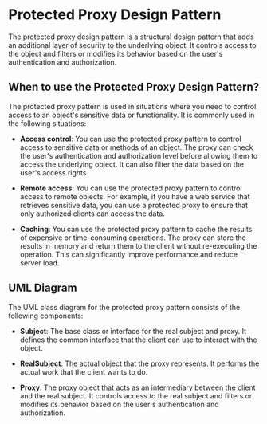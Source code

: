 # Protected Proxy Design Pattern

The protected proxy design pattern is a structural design pattern that adds an additional layer of security to the underlying object. It controls access to the object and filters or modifies its behavior based on the user's authentication and authorization.

## When to use the Protected Proxy Design Pattern?

The protected proxy pattern is used in situations where you need to control access to an object's sensitive data or functionality. It is commonly used in the following situations:

- **Access control**: You can use the protected proxy pattern to control access to sensitive data or methods of an object. The proxy can check the user's authentication and authorization level before allowing them to access the underlying object. It can also filter the data based on the user's access rights.

- **Remote access**: You can use the protected proxy pattern to control access to remote objects. For example, if you have a web service that retrieves sensitive data, you can use a protected proxy to ensure that only authorized clients can access the data.

- **Caching**: You can use the protected proxy pattern to cache the results of expensive or time-consuming operations. The proxy can store the results in memory and return them to the client without re-executing the operation. This can significantly improve performance and reduce server load.

## UML Diagram

The UML class diagram for the protected proxy pattern consists of the following components:

- **Subject**: The base class or interface for the real subject and proxy. It defines the common interface that the client can use to interact with the object.

- **RealSubject**: The actual object that the proxy represents. It performs the actual work that the client wants to do.

- **Proxy**: The proxy object that acts as an intermediary between the client and the real subject. It controls access to the real subject and filters or modifies its behavior based on the user's authentication and authorization.
